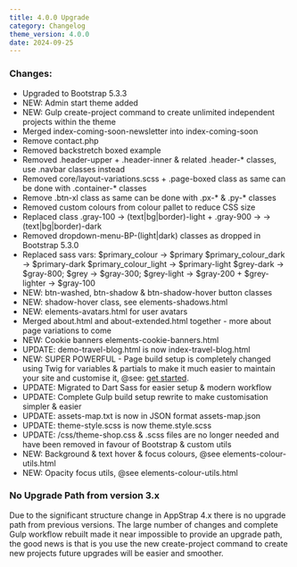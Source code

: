 ```yaml
---
title: 4.0.0 Upgrade
category: Changelog
theme_version: 4.0.0
date: 2024-09-25
---
```


### Changes:

- Upgraded to Bootstrap 5.3.3
- NEW: Admin start theme added
- NEW: Gulp create-project command to create unlimited independent projects within the theme
- Merged index-coming-soon-newsletter into index-coming-soon
- Remove contact.php
- Removed backstretch boxed example
- Removed .header-upper + .header-inner & related .header-* classes, use .navbar classes instead
- Removed core/layout-variations.scss + .page-boxed class as same can be done with .container-* classes
- Remove .btn-xl class as same can be done with .px-* & .py-* classes
- Removed custom colours from colour pallet to reduce CSS size
- Replaced class .gray-100 -> (text|bg|border)-light + .gray-900 ->  -> (text|bg|border)-dark
- Removed dropdown-menu-BP-(light|dark) classes as dropped in Bootstrap 5.3.0
- Replaced sass vars:
$primary_colour -> $primary
$primary_colour_dark -> $primary-dark
$primary_colour_light -> $primary-light
$grey-dark -> $gray-800;
$grey -> $gray-300;
$grey-light -> $gray-200 + $grey-lighter -> $gray-100
- NEW: btn-washed, btn-shadow & btn-shadow-hover button classes
- NEW: shadow-hover class, see elements-shadows.html
- NEW: elements-avatars.html for user avatars
- Merged about.html and about-extended.html together - more about page variations to come
- NEW: Cookie banners elements-cookie-banners.html
- UPDATE: demo-travel-blog.html is now index-travel-blog.html
- NEW: SUPER POWERFUL - Page build setup is completely changed using Twig for variables & partials to make it much easier to maintain your site and customise it, @see: <a href="/get-started/1-project-setup.html">get started</a>.
- UPDATE: Migrated to Dart Sass for easier setup & modern workflow
- UPDATE: Complete Gulp build setup rewrite to make customisation simpler & easier
- UPDATE: assets-map.txt is now in JSON format assets-map.json
- UPDATE: theme-style.scss is now theme.style.scss
- UPDATE: /css/theme-shop.css & .scss files are no longer needed and have been removed in favour of Bootstrap & custom utils
- NEW: Background & text hover & focus colours, @see elements-colour-utils.html
- NEW: Opacity focus utils, @see elements-colour-utils.html

### No Upgrade Path from version 3.x

Due to the significant structure change in AppStrap 4.x there is no upgrade path from previous versions. The large number of changes and complete Gulp workflow rebuilt made it near impossible to provide an upgrade path, the good news is that is you use the new create-project command to create new projects future upgrades will be easier and smoother. 